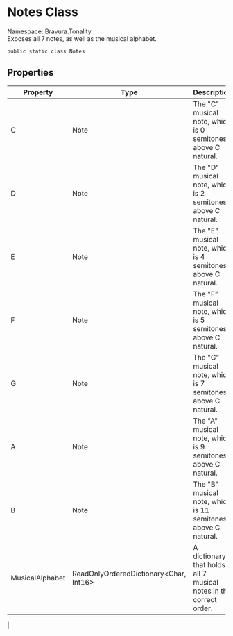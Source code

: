 # Notes Class

Namespace: Bravura.Tonality<br/>
Exposes all 7 notes, as well as the musical alphabet.

```
public static class Notes
```

## Properties
| Property | Type | Description |
| --- | --- | --- |
| C | Note | The "C" musical note, which is 0 semitones above C natural. |
| D | Note | The "D" musical note, which is 2 semitones above C natural. |
| E | Note | The "E" musical note, which is 4 semitones above C natural. |
| F | Note | The "F" musical note, which is 5 semitones above C natural. |
| G | Note | The "G" musical note, which is 7 semitones above C natural. |
| A | Note | The "A" musical note, which is 9 semitones above C natural. |
| B | Note | The "B" musical note, which is 11 semitones above C natural. |
| MusicalAlphabet | ReadOnlyOrderedDictionary<Char, Int16> | A dictionary that holds all 7 musical notes in the correct order. |
|
